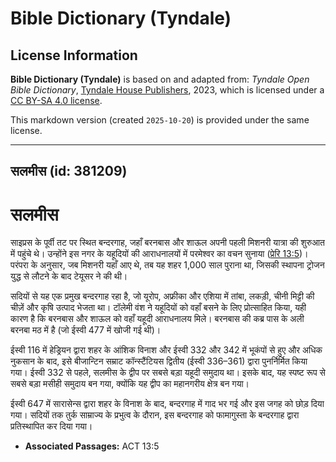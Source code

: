 # Bible Dictionary (Tyndale)

## License Information

**Bible Dictionary (Tyndale)** is based on and adapted from: _Tyndale Open Bible Dictionary_, [Tyndale House Publishers](https://tyndaleopenresources.com/), 2023, which is licensed under a [CC BY-SA 4.0 license](https://creativecommons.org/licenses/by-sa/4.0/legalcode.en).

This markdown version (created `2025-10-20`) is provided under the same license.



--------------------------------

## सलमीस (id: 381209)

सलमीस
=====

साइप्रस के पूर्वी तट पर स्थित बन्दरगाह, जहाँ बरनबास और शाऊल अपनी पहली मिशनरी यात्रा की शुरुआत में पहुंचे थे। उन्होंने इस नगर के यहूदियों की आराधनालयों में परमेश्वर का वचन सुनाया ([प्रेरि 13:5](https://ref.ly/Acts13:5))। परंपरा के अनुसार, जब मिशनरी यहाँ आए थे, तब यह शहर 1,000 साल पुराना था, जिसकी स्थापना ट्रोजन युद्ध से लौटने के बाद टेयूसर ने की थी।

सदियों से यह एक प्रमुख बन्दरगाह रहा है, जो यूरोप, अफ्रीका और एशिया में तांबा, लकड़ी, चीनी मिट्टी की चीज़ें और कृषि उत्पाद भेजता था। टॉलेमी वंश ने यहूदियों को वहाँ बसने के लिए प्रोत्साहित किया, यही कारण है कि बरनबास और शाऊल को वहाँ यहूदी आराधनालय मिले। बरनबास की कब्र पास के अली बरनबा मठ में है (जो ईस्वी 477 में खोजी गई थी)।

ईस्वी 116 में हेड्रियन द्वारा शहर के आंशिक विनाश और ईस्वी 332 और 342 में भूकंपों से हुए और अधिक नुकसान के बाद, इसे बीजान्टिन सम्राट कॉन्स्टैंटियस द्वितीय (ईस्वी 336–361\) द्वारा पुनर्निर्मित किया गया। ईस्वी 332 से पहले, सलमीस के द्वीप पर सबसे बड़ा यहूदी समुदाय था। इसके बाद, यह स्पष्ट रूप से सबसे बड़ा मसीही समुदाय बन गया, क्योंकि यह द्वीप का महानगरीय क्षेत्र बन गया।

ईस्वी 647 में सारासेन्स द्वारा शहर के विनाश के बाद, बन्दरगाह में गाद भर गई और इस जगह को छोड़ दिया गया। सदियों तक तुर्क साम्राज्य के प्रभुत्व के दौरान, इस बन्दरगाह को फामागुस्ता के बन्दरगाह द्वारा प्रतिस्थापित कर दिया गया।

* **Associated Passages:** ACT 13:5

